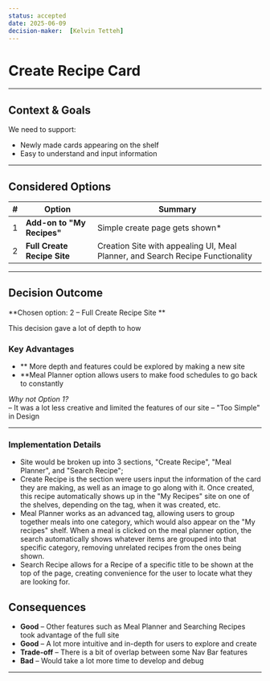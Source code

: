 ```yaml
---
status: accepted
date: 2025-06-09
decision-maker:  [Kelvin Tetteh]
---
```

# Create Recipe Card


---

## Context & Goals

We need to support:

* Newly made cards appearing on the shelf
* Easy to understand and input information

---

## Considered Options

|   #   | Option                                                | Summary                                                                                                            |
| :---: | ----------------------------------------------------- | ------------------------------------------------------------------------------------------------------------------ |
|   1   | **Add-on to "My Recipes"**                              |  Simple create page gets shown*         
|   2   | **Full Create Recipe Site**                           |  Creation Site with appealing UI, Meal Planner, and Search Recipe Functionality                   

---

## Decision Outcome

**Chosen option: 2 – Full Create Recipe Site **

This decision gave a lot of depth to how 

### Key Advantages

* ** More depth and features could be explored by making a new site
* **Meal Planner option allows users to make food schedules to go back to constantly

*Why not Option 1?*   
– It was a lot less creative and limited the features of our site
– "Too Simple" in Design

---

### Implementation Details
- Site would be broken up into 3 sections, "Create Recipe", "Meal Planner", and "Search Recipe";
- Create Recipe is the section were users input the information of the card they are making, as well as an image to go along with it. Once created, this recipe automatically shows up in the "My Recipes" site on one of the shelves, depending on the tag, when it was created, etc.
- Meal Planner works as an advanced tag, allowing users to group together meals into one category, which would also appear on the "My recipes" shelf. When a meal is clicked on the meal planner option, the search automatically shows whatever items are grouped into that specific category, removing unrelated recipes from the ones being shown.
- Search Recipe allows for a Recipe of a specific title to be shown at the top of the page, creating convenience for the user to locate what they are looking for.


## Consequences

* **Good** –  Other features such as Meal Planner and Searching Recipes took advantage of the full site
* **Good** – A lot more intuitive and in-depth for users to explore and create
* **Trade-off** – There is a bit of overlap between some Nav Bar features 
* **Bad** – Would take a lot more time to develop and debug

---

